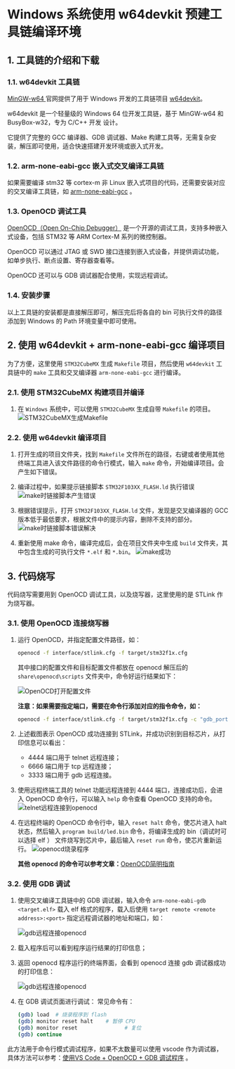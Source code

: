 # Windows 系统使用 w64devkit 预建工具链编译环境


## 1. 工具链的介绍和下载
### 1.1. w64devkit 工具链
[ MinGW-w64 ](https://www.mingw-w64.org/downloads/) 官网提供了用于 Windows 开发的工具链项目 [w64devkit](https://github.com/skeeto/w64devkit)。

w64devkit 是一个轻量级的 Windows 64 位开发工具链，基于 MinGW-w64 和 BusyBox-w32，专为 C/C++ 开发 设计。

它提供了完整的 GCC 编译器、GDB 调试器、Make 构建工具等，无需复杂安装，解压即可使用，适合快速搭建开发环境或嵌入式开发。

### 1.2. arm-none-eabi-gcc 嵌入式交叉编译工具链
如果需要编译 stm32 等 cortex-m 非 Linux 嵌入式项目的代码，还需要安装对应的交叉编译工具链，如 [arm-none-eabi-gcc](https://developer.arm.com/tools-and-software/open-source-software/developer-tools/gnu-toolchain/gnu-rm/downloads) 。

### 1.3. OpenOCD 调试工具
[OpenOCD（Open On-Chip Debugger）](https://openocd.org/pages/getting-openocd.html) 是一个开源的调试工具，支持多种嵌入式设备，包括 STM32 等 ARM Cortex-M 系列的微控制器。

OpenOCD 可以通过 JTAG 或 SWD 接口连接到嵌入式设备，并提供调试功能，如单步执行、断点设置、寄存器查看等。

OpenOCD 还可以与 GDB 调试器配合使用，实现远程调试。

### 1.4. 安装步骤
以上工具链的安装都是直接解压即可，解压完后将各自的 bin 可执行文件的路径添加到 Windows 的 Path 环境变量中即可使用。

## 2. 使用 w64devkit + arm-none-eabi-gcc 编译项目
为了方便，这里使用 `STM32CubeMX` 生成 `Makefile` 项目，然后使用 `w64devkit` 工具链中的 `make` 工具和交叉编译器 `arm-none-eabi-gcc` 进行编译。

### 2.1. 使用 STM32CubeMX 构建项目并编译
1. 在 `Windows` 系统中，可以使用 `STM32CubeMX` 生成自带 `Makefile` 的项目。
    ![STM32CubeMX生成Makefile](png/1.2.1.1.STM32CubeMX生成Makefile.png)

### 2.2. 使用 w64devkit 编译项目
1. 打开生成的项目文件夹，找到 `Makefile` 文件所在的路径，右键或者使用其他终端工具进入该文件路径的命令行模式，输入 `make` 命令，开始编译项目。会产生如下错误。

2. 编译过程中，如果提示链接脚本 `STM32F103XX_FLASH.ld` 执行错误
    ![make时链接脚本产生错误](png/1.2.1.2.make时链接脚本产生错误.png)

3. 根据错误提示，打开 `STM32F103XX_FLASH.ld` 文件，发现是交叉编译器的 GCC 版本低于最低要求，根据文件中的提示内容，删除不支持的部分。
    ![make时链接脚本错误解决](png/1.2.1.3.make时链接脚本错误解决.png)

4. 重新使用 make 命令，编译完成后，会在项目文件夹中生成 `build` 文件夹，其中包含生成的可执行文件 `*.elf` 和 `*.bin`。
    ![make成功](png/1.2.1.4.make成功.png)

## 3. 代码烧写
代码烧写需要用到 OpenOCD 调试工具，以及烧写器，这里使用的是 STLink 作为烧写器。

### 3.1. 使用 OpenOCD 连接烧写器
1. 运行 OpenOCD，并指定配置文件路径，如：
    ```bash
    openocd -f interface/stlink.cfg -f target/stm32f1x.cfg
    ```

    其中接口的配置文件和目标配置文件都放在 openocd 解压后的 `share\openocd\scripts` 文件夹中，命令好运行结果如下：

    ![OpenOCD打开配置文件](png/1.3.1.1.启动OpenOCD连接STLink.png)

    **注意：如果需要指定端口，需要在命令行添加对应的指令命令，如：**
    ```bash
    openocd -f interface/stlink.cfg -f target/stm32f1x.cfg -c "gdb_port 3333" -c "telnet_port 4444" -c "tcl_port 6666"
    ```

2. 上述截图表示 OpenOCD 成功连接到 STLink，并成功识别到目标芯片，从打印信息可以看出：
    - 4444 端口用于 telnet 远程连接；
    - 6666 端口用于 tcp 远程连接；
    - 3333 端口用于 gdb 远程连接。

3. 使用远程终端工具的 telnet 功能远程连接到 4444 端口，连接成功后，会进入 OpenOCD 命令行，可以输入 `help` 命令查看 OpenOCD 支持的命令。
    ![telnet远程连接到openocd](png/1.3.1.2.telnet远程连接到openocd.png)

4. 在远程终端的 OpenOCD 命令行中，输入 `reset halt` 命令，使芯片进入 halt 状态，然后输入 `program build/led.bin` 命令，将编译生成的 bin（调试时可以选择 elf ） 文件烧写到芯片中，最后输入 `reset run` 命令，使芯片重新运行。
    ![openocd烧录程序](png/1.3.1.3.openocd烧录程序.png)

    **其他 openocd 的命令可以参考文章：**[OpenOCD简明指南](https://nanjo712.github.io/2024/07/28/OpenOCD%E7%AE%80%E6%98%8E%E6%8C%87%E5%8D%97/#program)

### 3.2. 使用 GDB 调试
1. 使用交叉编译工具链中的 GDB 调试器，输入命令 `arm-none-eabi-gdb <target.elf>` 载入 elf 格式的程序，载入后使用 `target remote <remote address>:<port>` 指定远程调试器的地址和端口，如：

    ![gdb远程连接openocd](png/1.3.2.1.gdb远程连接openocd.png)

2. 载入程序后可以看到程序运行结果的打印信息；

3. 返回 openocd 程序运行的终端界面，会看到 openocd 连接 gdb 调试器成功的打印信息：

    ![gdb远程连接openocd](png/1.3.2.2.openocd连接gdb.png)

4. 在 GDB 调试页面进行调试：
    常见命令有：
    ```bash
    (gdb) load  # 烧录程序到 flash
    (gdb) monitor reset halt    # 暂停 CPU
    (gdb) monitor reset               # 复位
    (gdb) continue
    ```

此方法用于命令行模式调试程序，如果不太数量可以使用 vscode 作为调试器，具体方法可以参考：[使用VS Code + OpenOCD + GDB 调试程序](03.使用VS%20Code+OpenOCD+GDB调试程序.md) 。